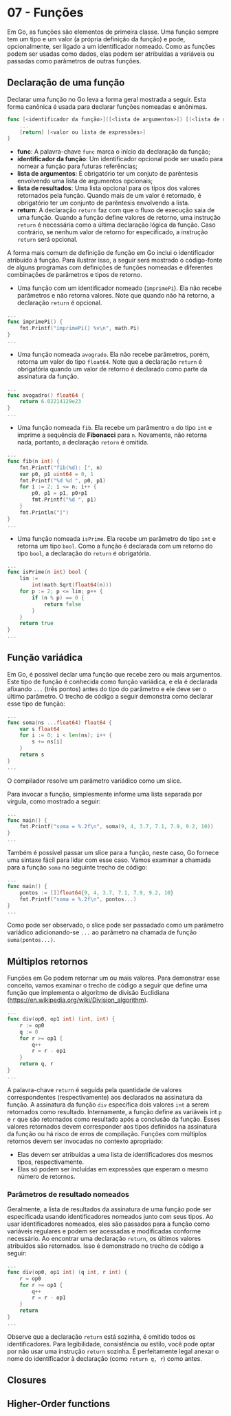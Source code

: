 # 07 - Funções

Em Go, as funções são elementos de primeira classe. Uma função sempre tem um tipo e um valor (a própria definição da função) e pode, opcionalmente, ser ligado a um identificador nomeado. Como as funções podem ser usadas como dados, elas podem ser atribuídas a variáveis ou passadas como parâmetros de outras funções.

## Declaração de uma função

Declarar uma função no Go leva a forma geral mostrada a seguir. Esta forma canônica é usada para declarar funções nomeadas e anônimas.

```go
func [<identificador da função>]([<lista de argumentos>]) [(<lista de resultados>)] {
    ...
    [return] [<valor ou lista de expressões>]
}
```

- **func**: A palavra-chave `func` marca o início da declaração da função;
- **identificador da função**: Um identificador opcional pode ser usado para nomear a função para futuras referências;
- **lista de argumentos**: É obrigatório ter um conjuto de parêntesis envolvendo uma lista de argumentos opcionais;
- **lista de resultados**: Uma lista opcional para os tipos dos valores retornados pela função. Quando mais de um valor é retornado, é obrigatório ter um conjunto de parêntesis envolvendo a lista.
- **return**: A declaração `return` faz com que o fluxo de execução saia de uma função. Quando a função define valores de retorno, uma instrução `return` é necessária como a última declaração lógica da função. Caso contrário, se nenhum valor de retorno for especificado, a instrução `return` será opcional.

A forma mais comum de definição de função em Go inclui o identificador atribuído à função. Para ilustrar isso, a seguir será mostrado o código-fonte de alguns programas com definições de funções nomeadas e diferentes combinações de parâmetros e tipos de retorno.

- Uma função com um identificador nomeado (`imprimePi`). Ela não recebe parâmetros e não retorna valores. Note que quando não há retorno, a declaração `return` é opcional.

```go
...
func imprimePi() {
	fmt.Printf("imprimePi() %v\n", math.Pi)
}
...
```

- Uma função nomeada `avogrado`. Ela não recebe parâmetros, porém, retorna um valor do tipo `float64`. Note que a declaração `return` é obrigatória quando um valor de retorno é declarado como parte da assinatura da função.

```go
...
func avogadro() float64 {
	return 6.02214129e23
}
...
```

- Uma função nomeada `fib`. Ela recebe um parâmentro `n` do tipo `int` e imprime a sequência de **Fibonacci** para `n`. Novamente, não retorna nada, portanto, a declaração `retorn` é omitida. 

```go
...
func fib(n int) {
	fmt.Printf("fib(%d): [", n)
	var p0, p1 uint64 = 0, 1
	fmt.Printf("%d %d ", p0, p1)
	for i := 2; i <= n; i++ {
		p0, p1 = p1, p0+p1
		fmt.Printf("%d ", p1)
	}
	fmt.Println("]")
}
...
```
- Uma função nomeada `isPrime`. Ela recebe um parâmetro do tipo `int` e retorna um tipo `bool`. Como a função é declarada com um retorno do tipo `bool`, a declaração do `return` é obrigatória.

```go
...
func isPrime(n int) bool {
	lim :=
		int(math.Sqrt(float64(n)))
	for p := 2; p <= lim; p++ {
		if (n % p) == 0 {
			return false
		}
	}
	return true
}
...
```

## Função variádica
Em Go, é possivel declar uma função que recebe zero ou mais argumentos. Este tipo de função é conhecida como função variádica, e ela é declarada afixando `...` (três pontos) antes do tipo do parâmetro e ele deve ser o último parâmetro. O trecho de código a seguir demonstra como declarar esse tipo de função:

```go
...
func soma(ns ...float64) float64 {
	var s float64
	for i := 0; i < len(ns); i++ {
		s += ns[i]
	}
	return s
}
...
```
O compilador resolve um parâmetro variádico como um slice.

Para invocar a função, simplesmente informe uma lista separada por virgula, como mostrado a seguir:
```go
...
func main() {
	fmt.Printf("soma = %.2f\n", soma(9, 4, 3.7, 7.1, 7.9, 9.2, 10))
}
...
```
Também é possível passar um slice para a função, neste caso, Go fornece uma sintaxe fácil para lidar com esse caso. Vamos examinar a chamada para a função `soma` no seguinte trecho de código:
```go
...
func main() {
    pontos := []]float64{9, 4, 3.7, 7.1, 7.9, 9.2, 10}
	fmt.Printf("soma = %.2f\n", pontos...)
}
...
```
Como pode ser observado, o slice pode ser passadado como um parâmetro variádico adicionando-se `...` ao parâmetro na chamada de função `suma(pontos...)`.

## Múltiplos retornos
Funções em Go podem retornar um ou mais valores. Para demonstrar esse conceito, vamos examinar o trecho de código a seguir que define uma função que implementa o algoritmo de divisão Euclidiana (https://en.wikipedia.org/wiki/Division_algorithm).

```go
...
func div(op0, op1 int) (int, int) {
	r := op0
	q := 0
	for r >= op1 {
		q++
		r = r - op1
	}
	return q, r
}
...
```
A palavra-chave `return` é seguida pela quantidade de valores correspondentes (respectivamente) aos declarados na assinatura da função. A assinatura da função `div` especifica dois valores `int` a serem retornados como resultado. Internamente, a função define as variáveis int `p` e `r` que são retornados como resultado após a conclusão da função. Esses valores retornados devem corresponder aos tipos definidos na assinatura da função ou há risco de erros de compilação.
Funções com múltiplos retornos devem ser invocadas no contexto apropriado:
- Elas devem ser atribuídas a uma lista de identificadores dos mesmos tipos, respectivamente.
- Elas só podem ser incluídas em expressões que esperam o mesmo número de retornos.

### Parâmetros de resultado nomeados
Geralmente, a lista de resultados da assinatura de uma função pode ser especificada usando identificadores nomeados junto com seus tipos. Ao usar identificadores nomeados, eles são passados para a função como variáveis regulares e podem ser acessadas e modificadas conforme necessário. Ao encontrar uma declaração `return`, os últimos valores atribuídos são retornados. Isso é demonstrado no trecho de código a seguir:
```go
...
func div(op0, op1 int) (q int, r int) {
	r = op0
	for r >= op1 {
		q++
		r = r - op1
	}
	return
}
...
```
Observe que a declaração `return` está sozinha, é omitido todos os identificadores. Para legibilidade, consistência ou estilo, você pode optar por não usar uma instrução `return` sozinha. É perfeitamente legal anexar o nome do identificador à declaração (como `return q, r`) como antes.

## Closures

## Higher-Order functions